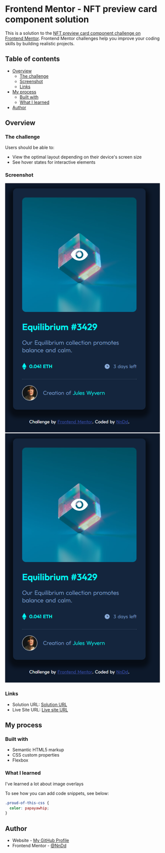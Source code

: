 # Frontend Mentor - NFT preview card component solution

This is a solution to the [NFT preview card component challenge on Frontend Mentor](https://www.frontendmentor.io/challenges/nft-preview-card-component-SbdUL_w0U). Frontend Mentor challenges help you improve your coding skills by building realistic projects. 

## Table of contents

- [Overview](#overview)
  - [The challenge](#the-challenge)
  - [Screenshot](#screenshot)
  - [Links](#links)
- [My process](#my-process)
  - [Built with](#built-with)
  - [What I learned](#what-i-learned)
- [Author](#author)

## Overview

### The challenge

Users should be able to:

- View the optimal layout depending on their device's screen size
- See hover states for interactive elements

### Screenshot

![](./screenshots/active-states.png)
![](./screenshots/active-states.png)


### Links

- Solution URL: [Solution URL](https://github.com/Nn-Dd/NFTPreviewCard_Component)
- Live Site URL: [Live site URL](https://nn-dd.github.io/NFTPreviewCard_Component/)

## My process

### Built with

- Semantic HTML5 markup
- CSS custom properties
- Flexbox

### What I learned

I've learned a lot about image overlays

To see how you can add code snippets, see below:

```css
.proud-of-this-css {
  color: papayawhip;
}
```

## Author

- Website - [My GitHub Profile](https://github.com/Nn-Dd)
- Frontend Mentor - [@NnDd](https://www.frontendmentor.io/profile/Nn-Dd)

